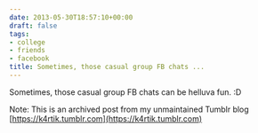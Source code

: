 ```yaml
---
date: 2013-05-30T18:57:10+00:00
draft: false
tags:
- college
- friends
- facebook
title: Sometimes, those casual group FB chats ...
---
```


<p>Sometimes, those casual group FB chats can be helluva fun. :D</p>

Note: This is an archived post from my unmaintained Tumblr blog [https://k4rtik.tumblr.com](https://k4rtik.tumblr.com)
